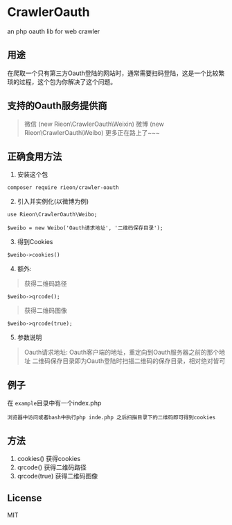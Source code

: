 # CrawlerOauth

an php oauth lib for web crawler

## 用途

在爬取一个只有第三方Oauth登陆的网站时，通常需要扫码登陆，这是一个比较繁琐的过程，这个包为你解决了这个问题。

## 支持的Oauth服务提供商

> 微信 (new Rieon\CrawlerOauth\Weixin)
> 微博 (new Rieon\CrawlerOauth\Weibo)
> 更多正在路上了~~~

## 正确食用方法

1. 安装这个包
```
composer require rieon/crawler-oauth
```
2. 引入并实例化(以微博为例)
```
use Rieon\CrawlerOauth\Weibo; 

$weibo = new Weibo('Oauth请求地址', '二维码保存目录');

```
3. 得到Cookies
```
$weibo->cookies()
```
4. 额外:
> 获得二维码路径
```
$weibo->qrcode();
```
> 获得二维码图像

```
$weibo->qrcode(true);
```
5. 参数说明
> Oauth请求地址: Oauth客户端的地址，重定向到Oauth服务器之前的那个地址
> 二维码保存目录即为Oauth登陆时扫描二维码的保存目录，相对绝对皆可

## 例子
在 `example`目录中有一个index.php
```
浏览器中访问或者bash中执行php inde.php 之后扫描目录下的二维码即可得到cookies
```

## 方法
1. cookies() 获得cookies
2. qrcode() 获得二维码路径
3. qrcode(true) 获得二维码图像

## License
MIT

